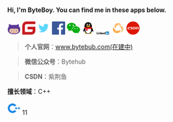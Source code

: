 #### Hi, I'm ByteBoy. You can find me in these apps below.

<img src="images\github.png" width="30"/> <img src="images\gitee.png" width="30" />    <img src=".\images\推特 twitter.png" width="30" />  <img src=".\images\facebook.png" width="30" />  <img src=".\images\WeChat-logo.png" width="30" />  <img src=".\images\QQ.png" width="30" />  <img src="images\Linked In.png" width="30" />  <img src="images\微信公众号.png" width="30" />  <img src="images\CSDN.png" width="30" />  


> **个人官网**：www.bytebub.com(在建中)

> **微信公众号**：Bytehub

> **CSDN**：紫荆鱼

**擅长领域**：C++

<img src="images\cpp.png" width="30" /> 11 


